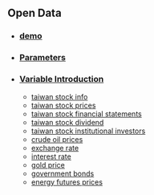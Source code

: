 
## Open Data

* ### [demo](https://github.com/f496328mm/FinancialMining/blob/master/API/doc/demo.md)
* ### [Parameters](https://github.com/f496328mm/FinancialMining/blob/master/API/doc/Parameters.md)<br>
  
* ### [Variable Introduction](https://github.com/f496328mm/FinancialMining/blob/master/API/doc/VariableIntroduction.md)
  * [taiwan stock info](https://github.com/f496328mm/FinancialMining/blob/master/API/doc/VariableIntroduction.md#1-taiwan-stock-info)
  * [taiwan stock prices](https://github.com/f496328mm/FinancialMining/blob/master/API/doc/VariableIntroduction.md#2-taiwan-stock-prices)
  * [taiwan stock financial statements](https://github.com/f496328mm/FinancialMining/blob/master/API/doc/VariableIntroduction.md#3-taiwan-stock-financial-statements)
  * [taiwan stock dividend](https://github.com/f496328mm/FinancialMining/blob/master/API/doc/VariableIntroduction.md#4-taiwan-stock-dividend)
  * [taiwan stock institutional investors](https://github.com/f496328mm/FinancialMining/blob/master/API/doc/VariableIntroduction.md#5-taiwan-stock-institutional-investors)
  * [crude oil prices](https://github.com/f496328mm/FinancialMining/blob/master/API/doc/VariableIntroduction.md#6-crude-oil-prices)
  * [exchange rate](https://github.com/f496328mm/FinancialMining/blob/master/API/doc/VariableIntroduction.md#7-exchange-rate)
  * [interest rate](https://github.com/f496328mm/FinancialMining/blob/master/API/doc/VariableIntroduction.md#8-interest-rate)
  * [gold price](https://github.com/f496328mm/FinancialMining/blob/master/API/doc/VariableIntroduction.md#9-gold-price)
  * [government bonds](https://github.com/f496328mm/FinancialMining/blob/master/API/doc/VariableIntroduction.md#10-government-bonds)
  * [energy futures prices](https://github.com/f496328mm/FinancialMining/blob/master/API/doc/VariableIntroduction.md#11-energy-futures-prices)
  
